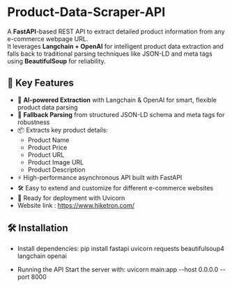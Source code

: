 # Product-Data-Scraper-API

A **FastAPI**-based REST API to extract detailed product information from any e-commerce webpage URL.  
It leverages **Langchain + OpenAI** for intelligent product data extraction and falls back to traditional parsing techniques like JSON-LD and meta tags using **BeautifulSoup** for reliability.



## 🔑 Key Features

- 🧠 **AI-powered Extraction** with Langchain & OpenAI for smart, flexible product data parsing  
- 🔄 **Fallback Parsing** from structured JSON-LD schema and meta tags for robustness  
- 📦 Extracts key product details:
  - Product Name  
  - Product Price  
  - Product URL  
  - Product Image URL  
  - Product Description  
- ⚡ High-performance asynchronous API built with FastAPI  
- 🛠️ Easy to extend and customize for different e-commerce websites  
- 🚀 Ready for deployment with Uvicorn  
-  Website link : https://www.hiketron.com/


## 🛠️ Installation

- Install dependencies:
pip install fastapi uvicorn requests beautifulsoup4 langchain openai

-  Running the API
Start the server with:
uvicorn main:app --host 0.0.0.0 --port 8000
